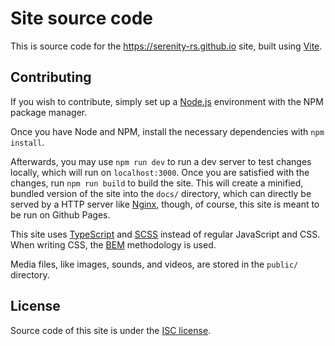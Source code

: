 # Site source code

This is source code for the https://serenity-rs.github.io site, built using
[Vite][vite].

## Contributing

If you wish to contribute, simply set up a [Node.js][node] environment with the
NPM package manager.

Once you have Node and NPM, install the necessary dependencies with `npm install`.

Afterwards, you may use `npm run dev` to run a dev server to test changes
locally, which will run on `localhost:3000`. Once you are satisfied with the
changes, run `npm run build` to build the site. This will create a minified,
bundled version of the site into the `docs/` directory, which can directly be
served by a HTTP server like [Nginx][nginx], though, of course, this site is
meant to be run on Github Pages.

This site uses [TypeScript][ts] and [SCSS][sass-scss] instead of regular
JavaScript and CSS. When writing CSS, the [BEM][bem] methodology is used.

Media files, like images, sounds, and videos, are stored in the `public/`
directory.

[vite]: https://vite.dev
[node]: https://nodejs.org
[nginx]: https://nginx.org
[ts]: https://typescriptlang.org
[sass-scss]: https://sasscss.com
[bem]: https://getbem.com/

## License

Source code of this site is under the [ISC license](LICENSE.md).
